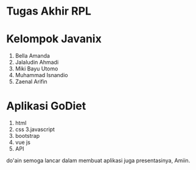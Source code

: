 # Tugas Akhir RPL
# Kelompok Javanix
1. Bella Amanda
2. Jalaludin Ahmadi
3. Miki Bayu Utomo
4. Muhammad Isnandio
5. Zaenal Arifin

# Aplikasi GoDiet
1. html
2. css
3.javascript
4. bootstrap
5. vue js
6. API

do'ain semoga lancar dalam membuat aplikasi juga presentasinya, Amiin.
